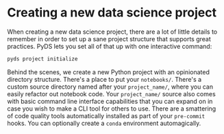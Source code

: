 # Creating a new data science project

When creating a new data science project, there are a lot of little details to remember
in order to set up a sane project structure
that supports great practices.
PyDS lets you set all of that up with one interactive command:

```bash
pyds project initialize
```

<script id="asciicast-447988" src="https://asciinema.org/a/447988.js" async></script>

Behind the scenes, we create a new Python project
with an opinionated directory structure.
There's a place to put your `notebooks/`.
There's a custom source directory named after your `project_name/`,
where you can easily refactor out notebook code.
Your `project_name/` source also comes with basic command line interface capabilities
that you can expand on in case you wish to make a CLI tool for others to use.
There are a smattering of code quality tools automatically installed
as part of your `pre-commit` hooks.
You can optionally create a `conda` environment automagically.
